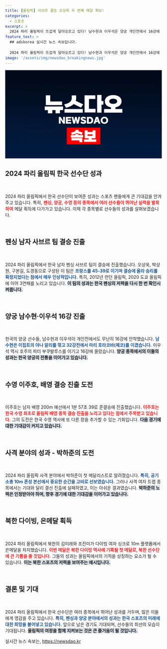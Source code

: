 ```yaml
---
title: [올림픽] 사브르 결승 오상욱 두 번째 메달 확보!
categories:
  - 스포츠
excerpt: >
  2024 파리 올림픽이 뜨겁게 달아오르고 있다! 남수현과 이우석은 양궁 개인전에서 16강에 진출하며 기대를 모으고, 오상욱이 이끄는 펜싱 사브르 팀은 결승 진출로 3연패를 노린다. 이제 올림픽의 금빛 전투가 더욱 흥미로워진다!
feature_text: >
  ## adskorea 실시간 뉴스 속보입니다.

  2024 파리 올림픽이 뜨겁게 달아오르고 있다! 남수현과 이우석은 양궁 개인전에서 16강에 진출하며 기대를 모으고, 오상욱이 이끄는 펜싱 사브르 팀은 결승 진출로 3연패를 노린다. 이제 올림픽의 금빛 전투가 더욱 흥미로워진다!
image: '/assets/img/newsdao_breakingnews.jpg'
---
```


<p><img src="/assets/img/newsdao_breakingnews.jpg" alt="adskorea 속보" /></p>

<h2 data-ke-size="size26">2024 파리 올림픽 한국 선수단 성과</h2>

<p data-ke-size="size16">&nbsp;</p>

<p>2024 파리 올림픽에서 한국 선수단이 보여준 성과는 스포츠 팬들에게 큰 기대감을 안겨주고 있습니다. 특히, <b><span style="color: #ee2323;">펜싱, 양궁, 수영 등의 종목에서 여러 선수들이 뛰어난 실력을 발휘하여</span></b> 메달 획득에 다가가고 있습니다. 이제 각 종목별로 선수들의 성과를 살펴보겠습니다.</p>

<p data-ke-size="size16">&nbsp;</p>

<h2 data-ke-size="size26">펜싱 남자 사브르 팀 결승 진출</h2>

<p data-ke-size="size16">&nbsp;</p>

<p>2024 파리 올림픽에서 한국 남자 펜싱 사브르 팀이 결승에 진출했습니다. 오상욱, 박상원, 구본길, 도경동으로 구성된 이 팀은 <b><span style="color: #1a5490;">프랑스를 45-39로 이기며 결승에 올라 승리를 확정지었다는 점에서 매우 인상적입니다.</span></b> 특히, 2012년 런던 올림픽, 2020 도쿄 올림픽에 이어 3연패를 노리고 있습니다. <b><span style="background-color: #21538527;">이 팀의 성과는 한국 펜싱의 저력을 다시 한 번 확인시켜줍니다.</span></b></p>

<p data-ke-size="size16">&nbsp;</p>

<h2 data-ke-size="size26">양궁 남수현·이우석 16강 진출</h2>

<p data-ke-size="size16">&nbsp;</p>

<p>한국의 양궁 선수들, 남수현과 이우석이 개인전에서도 무난히 16강에 안착했습니다. <b><span style="color: #1a5490;">남수현은 이집트의 야나 알리를 꺾고 32강전에서 마리 호라코바(체코)를 이겼습니다.</span></b> 이우석 역시 호주의 피터 부쿠발루스를 이기고 16강에 올랐습니다. <b><span style="background-color: #21538527;">양궁 종목에서의 이들의 성과는 한국 양궁의 전통을 이어가고 있습니다.</span></b></p>

<p data-ke-size="size16">&nbsp;</p>

<h2 data-ke-size="size26">수영 이주호, 배영 결승 진출 도전</h2>

<p data-ke-size="size16">&nbsp;</p>

<p>이주호는 남자 배영 200m 예선에서 1분 57초 39로 준결승에 진출했습니다. <b><span style="color: #ee2323;">이주호는 한국 수영 최초로 올림픽 배영 종목 결승 진출을 노리고 있다는 점에서 주목받고 있습니다.</span></b> 그의 도전은 한국 수영 역사에 또 다른 장을 추가할 수 있는 기회입니다. <b><span style="background-color: #21538527;">다음 경기에 대한 기대감이 커지고 있습니다.</span></b></p>

<p data-ke-size="size16">&nbsp;</p>

<h2 data-ke-size="size26">사격 분야의 성과 - 박하준의 도전</h2>

<p data-ke-size="size16">&nbsp;</p>

<p>2024 파리 올림픽 사격 분야에서 박하준이 첫 메달리스트로 알려졌습니다. <b><span style="color: #1a5490;">특히, 공기소총 10m 혼성 본선에서 중요한 순간을 고비로 선보였습니다.</span></b> 그러나 사격 여자 트랩 종목에서는 기대와 달리 결선 진출에 실패하였고, 이는 아쉬운 결과였습니다. <b><span style="background-color: #21538527;">박하준의 노력은 인정받아야 하며, 향후 경기에 대한 기대감을 이어가고 있습니다.</span></b></p>

<p data-ke-size="size16">&nbsp;</p>

<h2 data-ke-size="size26">북한 다이빙, 은메달 획득</h2>

<p data-ke-size="size16">&nbsp;</p>

<p>2024 파리 올림픽에서 북한의 김미래와 조진미가 다이빙 여자 싱크로 10m 플랫폼에서 은메달을 차지했습니다. <b><span style="color: #ee2323;">이번 메달은 북한 다이빙 역사에 기록될 첫 메달로, 북한 선수단에 큰 기쁨을 줄 것입니다.</span></b> 그들의 성과는 올림픽에서의 기적을 상징하는 요소가 될 수 있습니다. <b><span style="background-color: #21538527;">이는 북한 스포츠의 저력을 보여주는 예시입니다.</span></b></p>

<p data-ke-size="size16">&nbsp;</p>

<h2 data-ke-size="size26">결론 및 기대</h2>

<p data-ke-size="size16">&nbsp;</p>

<p>2024 파리 올림픽에서 한국 선수단은 여러 종목에서 뛰어난 성과를 거두며, 많은 이들에게 영감을 주고 있습니다. <b><span style="color: #1a5490;">특히, 펜싱과 양궁 분야에서의 성과는 한국 스포츠의 미래에 대한 희망을 불어넣고 있습니다.</span></b> 앞으로 남은 경기도 기대되며, 선수들의 최선의 모습이 기대됩니다. <b><span style="background-color: #21538527;">올림픽의 여정을 함께 지켜보는 것은 큰 즐거움이 될 것입니다.</span></b></p>
실시간 뉴스 속보는, <a href="https://newsdao.kr" rel="dofollow">https://newsdao.kr</a>


